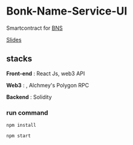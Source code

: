 # Bonk-Name-Service-UI

Smartcontract  for [BNS](https://github.com/Logeshvarman/BNS-contract) 

[Slides](https://docs.google.com/presentation/d/17q4j5cdS1jUuHiBJyMtev1xR1T9B8kaUz3Gc77805jw/edit?usp=sharing)

## stacks

**Front-end**  : React Js, web3 API

**Web3**  :  , Alchmey's Polygon RPC

**Backend**  : Solidity 


### run command 

    npm install
    
    npm start

